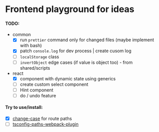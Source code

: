 # Frontend playground for ideas

#### TODO:

- common
  - [x] run `prettier` command only for changed files (maybe implement with bash)
  - [x] patch `console.log` for dev process | create cusom log
  - [ ] `localStorage` class
  - [ ] `invertObject` edge cases (if value is object too) - from shared/scripts
- react
  - [x] component with dynamic state using generics
  - [ ] create custom select component
  - [ ] Hint component
  - [ ] do / undo feature

#### Try to use/install:

- [x] [change-case](https://github.com/blakeembrey/change-case) for route paths
- [ ] [tsconfig-paths-webpack-plugin](https://github.com/dividab/tsconfig-paths-webpack-plugin)
